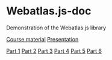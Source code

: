 Webatlas.js-doc
===============

Demonstration of the Webatlas.js library

[Course material][0]
[Presentation][pptx]

[Part 1][1]
[Part 2][2]
[Part 3][3]
[Part 4][4]
[Part 5][5]
[Part 6][6]

[pptx]: https://github.com/Norkart/Webatlas.js-doc/blob/gh-pages/Kursmateriell/presentasjoner/Webatlas.js-kart-pa-web.pptx?raw=true
[0]: https://github.com/Norkart/Webatlas.js-doc/archive/gh-pages.zip
[1]: http://norkart.github.io/Webatlas.js-doc/1-webatlas.js-helloworld
[2]: http://norkart.github.io/Webatlas.js-doc/2-webatlas.js-layers
[3]: http://norkart.github.io/Webatlas.js-doc/3-webatlas.js-markers
[4]: http://norkart.github.io/Webatlas.js-doc/4-webatlas.js-geojson
[5]: http://norkart.github.io/Webatlas.js-doc/5-webatlas.js-circlemarker
[6]: http://norkart.github.io/Webatlas.js-doc/6-webatlas.js-viz
